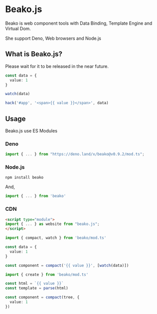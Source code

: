 # Beako.js

Beako is web component tools with Data Binding, Template Engine and Virtual Dom.

She support Deno, Web browsers and Node.js


## What is Beako.js?

Please wait for it to be released in the near future.

``` ts
const data = {
  value: 1
}

watch(data)

hack('#app', '<span>{{ value }}</span>', data)
```

## Usage

Beako.js use ES Modules

### Deno

``` ts
import { ... } from "https://deno.land/x/beako@v0.9.2/mod.ts";
```

### Node.js

``` shell
npm install beako
```

And,

``` ts
import { ... } from 'beako'
```

### CDN

``` html
<script type="module">
import { ... } as website from "beako.js";
</script>
```



``` ts
import { compact, watch } from 'beako/mod.ts'

const data = {
  value: 1
}

const component = compact('{{ value }}', [watch(data)])
```


``` ts
import { create } from 'beako/mod.ts'

const html = `{{ value }}`
const template = parse(html)

const component = compact(tree, {
  value: 1
})
```

